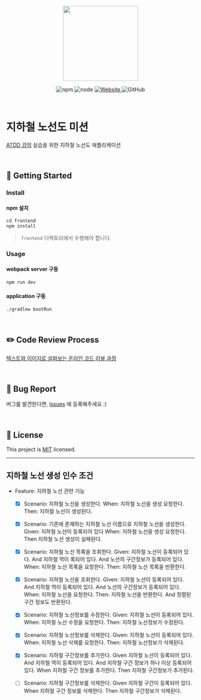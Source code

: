 <p align="center">
    <img width="200px;" src="https://raw.githubusercontent.com/woowacourse/atdd-subway-admin-frontend/master/images/main_logo.png"/>
</p>
<p align="center">
  <img alt="npm" src="https://img.shields.io/badge/npm-%3E%3D%205.5.0-blue">
  <img alt="node" src="https://img.shields.io/badge/node-%3E%3D%209.3.0-blue">
  <a href="https://edu.nextstep.camp/c/R89PYi5H" alt="nextstep atdd">
    <img alt="Website" src="https://img.shields.io/website?url=https%3A%2F%2Fedu.nextstep.camp%2Fc%2FR89PYi5H">
  </a>
  <img alt="GitHub" src="https://img.shields.io/github/license/next-step/atdd-subway-admin">
</p>

<br>

# 지하철 노선도 미션
[ATDD 강의](https://edu.nextstep.camp/c/R89PYi5H) 실습을 위한 지하철 노선도 애플리케이션

<br>

## 🚀 Getting Started

### Install
#### npm 설치
```
cd frontend
npm install
```
> `frontend` 디렉토리에서 수행해야 합니다.

### Usage
#### webpack server 구동
```
npm run dev
```
#### application 구동
```
./gradlew bootRun
```
<br>

## ✏️ Code Review Process
[텍스트와 이미지로 살펴보는 온라인 코드 리뷰 과정](https://github.com/next-step/nextstep-docs/tree/master/codereview)

<br>

## 🐞 Bug Report

버그를 발견한다면, [Issues](https://github.com/next-step/atdd-subway-admin/issues) 에 등록해주세요 :)

<br>

## 📝 License

This project is [MIT](https://github.com/next-step/atdd-subway-admin/blob/master/LICENSE.md) licensed.

---
## 지하철 노선 생성 인수 조건
* Feature: 지하철 노선 관련 기능
    *[x] Scenario: 지하철 노선을 생성한다.
        When: 지하철 노선을 생성 요청한다.
        Then: 지하철 노선이 생성된다.
        
    *[x] Scenario: 기존에 존재하는 지하철 노선 이름으로 지하철 노선을 생성한다.
        Given: 지하철 노선이 등록되어 있다
        When: 지하철 노선을 생성 요청한다.
        Then 지하철 노선 생성이 실패된다.
        
    *[x] Scenario: 지하철 노선 목록을 조회한다.
        Given: 지하철 노선이 등록되어 있다.
        And 지하철 역이 록되어 있다.
        And 노선의 구간정보가 등록되어 있다.
        When: 지하철 노선 목록을 요청한다.
        Then: 지하철 노선 목록을 반환한다.
        
    *[x] Scenario: 지하철 노선을 조회한다.
        Given: 지하철 노선이 등록되어 있다.
        And 지하철 역이 등록되어 있다.
        And 노선의 구간정보가 등록되어 있다.
        When: 지하철 노선을 요청한다.
        Then: 지하철 노선을 반환한다.
        And 정렬된 구간 정보도 반환된다.
        
    *[x] Scenario: 지하철 노선정보를 수정한다.
        Given: 지하철 노선이 등록되어 있다.
        When: 지하철 노선 수정을 요청한다.
        Then: 지하철 노선정보가 수정된다.
        
    *[x] Scenario: 지하철 노선정보를 삭제한다.
        Given: 지하철 노선이 등록되어 있다.
        When: 지하철 노선 삭제를 요청한다.
        Then: 지하철 노선정보가 삭제된다.
     
    *[x] Scenario: 지하철 구간정보를 추가한다.
        Given 지하철 노선이 등록되어 있다.
        And 지하철 역이 등록되어 있다.
        And 지하철 구간 정보가 하나 이상 등록되어 있다.
        When 지하철 구간 정보를 추가한다.
        Then 지하철 구간정보가 추가된다.
     
    *[ ] Scenario: 지하철 구간정보를 삭제한다.
        Given 지하철 구간이 등록되어 있다.
        When 지하철 구간 정보를 삭제한다.
        Then 지하철 구간정보가 삭제된다.
